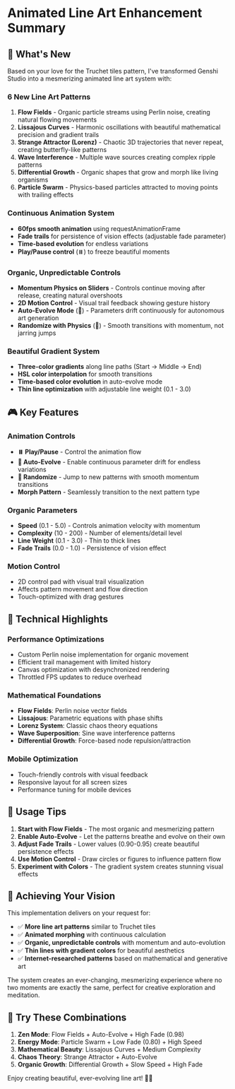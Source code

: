 # Animated Line Art Enhancement Summary

## 🎨 What's New

Based on your love for the Truchet tiles pattern, I've transformed Genshi Studio into a mesmerizing animated line art system with:

### **6 New Line Art Patterns**
1. **Flow Fields** - Organic particle streams using Perlin noise, creating natural flowing movements
2. **Lissajous Curves** - Harmonic oscillations with beautiful mathematical precision and gradient trails
3. **Strange Attractor (Lorenz)** - Chaotic 3D trajectories that never repeat, creating butterfly-like patterns
4. **Wave Interference** - Multiple wave sources creating complex ripple patterns
5. **Differential Growth** - Organic shapes that grow and morph like living organisms
6. **Particle Swarm** - Physics-based particles attracted to moving points with trailing effects

### **Continuous Animation System**
- **60fps smooth animation** using requestAnimationFrame
- **Fade trails** for persistence of vision effects (adjustable fade parameter)
- **Time-based evolution** for endless variations
- **Play/Pause control** (⏸️) to freeze beautiful moments

### **Organic, Unpredictable Controls**
- **Momentum Physics on Sliders** - Controls continue moving after release, creating natural overshoots
- **2D Motion Control** - Visual trail feedback showing gesture history
- **Auto-Evolve Mode** (🧬) - Parameters drift continuously for autonomous art generation
- **Randomize with Physics** (🎲) - Smooth transitions with momentum, not jarring jumps

### **Beautiful Gradient System**
- **Three-color gradients** along line paths (Start → Middle → End)
- **HSL color interpolation** for smooth transitions
- **Time-based color evolution** in auto-evolve mode
- **Thin line optimization** with adjustable line weight (0.1 - 3.0)

## 🎮 Key Features

### **Animation Controls**
- **⏸️ Play/Pause** - Control the animation flow
- **🧬 Auto-Evolve** - Enable continuous parameter drift for endless variations
- **🎲 Randomize** - Jump to new patterns with smooth momentum transitions
- **Morph Pattern** - Seamlessly transition to the next pattern type

### **Organic Parameters**
- **Speed** (0.1 - 5.0) - Controls animation velocity with momentum
- **Complexity** (10 - 200) - Number of elements/detail level
- **Line Weight** (0.1 - 3.0) - Thin to thick lines
- **Fade Trails** (0.0 - 1.0) - Persistence of vision effect

### **Motion Control**
- 2D control pad with visual trail visualization
- Affects pattern movement and flow direction
- Touch-optimized with drag gestures

## 🚀 Technical Highlights

### **Performance Optimizations**
- Custom Perlin noise implementation for organic movement
- Efficient trail management with limited history
- Canvas optimization with desynchronized rendering
- Throttled FPS updates to reduce overhead

### **Mathematical Foundations**
- **Flow Fields**: Perlin noise vector fields
- **Lissajous**: Parametric equations with phase shifts
- **Lorenz System**: Classic chaos theory equations
- **Wave Superposition**: Sine wave interference patterns
- **Differential Growth**: Force-based node repulsion/attraction

### **Mobile Optimization**
- Touch-friendly controls with visual feedback
- Responsive layout for all screen sizes
- Performance tuning for mobile devices

## 📱 Usage Tips

1. **Start with Flow Fields** - The most organic and mesmerizing pattern
2. **Enable Auto-Evolve** - Let the patterns breathe and evolve on their own
3. **Adjust Fade Trails** - Lower values (0.90-0.95) create beautiful persistence effects
4. **Use Motion Control** - Draw circles or figures to influence pattern flow
5. **Experiment with Colors** - The gradient system creates stunning visual effects

## 🎯 Achieving Your Vision

This implementation delivers on your request for:
- ✅ **More line art patterns** similar to Truchet tiles
- ✅ **Animated morphing** with continuous calculation
- ✅ **Organic, unpredictable controls** with momentum and auto-evolution
- ✅ **Thin lines with gradient colors** for beautiful aesthetics
- ✅ **Internet-researched patterns** based on mathematical and generative art

The system creates an ever-changing, mesmerizing experience where no two moments are exactly the same, perfect for creative exploration and meditation.

## 🌟 Try These Combinations

1. **Zen Mode**: Flow Fields + Auto-Evolve + High Fade (0.98)
2. **Energy Mode**: Particle Swarm + Low Fade (0.80) + High Speed
3. **Mathematical Beauty**: Lissajous Curves + Medium Complexity
4. **Chaos Theory**: Strange Attractor + Auto-Evolve
5. **Organic Growth**: Differential Growth + Slow Speed + High Fade

Enjoy creating beautiful, ever-evolving line art! 🎨✨